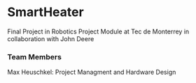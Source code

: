 # SmartHeater
Final Project in Robotics Project Module at Tec de Monterrey in collaboration with John Deere

### Team Members
Max Heuschkel: Project Managment and Hardware Design
